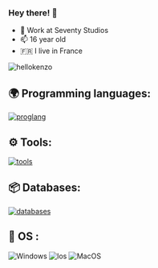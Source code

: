 ### Hey there! 👋
- 🪷 Work at Seventy Studios
- 📫 16 year old 
- 🇫🇷 I live in France

<p align="left"> <img src="https://komarev.com/ghpvc/?username=hellokenzo&label=Profile%20views&color=0e75b6&style=flat" alt="hellokenzo" /> 


## 🌍 Programming languages:

  [![proglang](https://skillicons.dev/icons?i=js,html,css,java,nextjs,react,powershell,tailwind&theme=dark)](https://github.com/hellokenzo/)


## ⚙️ Tools:

  [![tools](https://skillicons.dev/icons?i=git,github,figma,vscode,idea,aws,docker,kubernetes,discord&theme=dark)](https://github.com/hellokenzo)

  
## 📦 Databases:

 [![databases](https://skillicons.dev/icons?i=mysql,sqlite,mongodb&theme=dark)](https://github.com/hellokenzo)


## 🔧 OS :

 ![Windows](https://img.shields.io/badge/Windows-000000?style=for-the-badge&logo=windows&logoColor=white)
 ![Ios](https://img.shields.io/badge/iOS-000000?style=for-the-badge&logo=ios&logoColor=white)
 ![MacOS](https://img.shields.io/badge/MACOS-000000?style=for-the-badge&logo=ios&logoColor=white)
